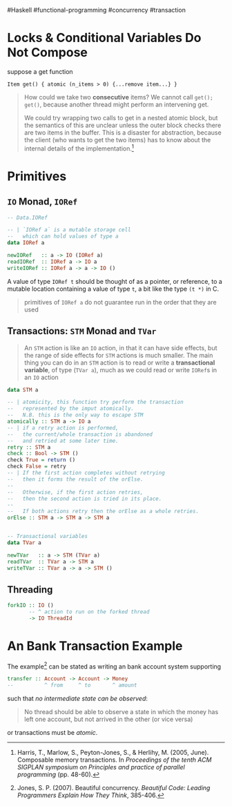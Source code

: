 #Haskell #functional-programming #concurrency #transaction


# Locks & Conditional Variables Do Not Compose

suppose a get function
```
Item get() { atomic (n_items > 0) {...remove item...} }
```

>How could we take two **consecutive** items? We cannot call `get(); get()`, because another thread might perform an intervening get.
>
>We could try wrapping two calls to get in a nested atomic block, but the semantics of this are unclear unless the outer block checks there are two items in the buffer. This is a disaster for abstraction, because the client (who wants to get the two items) has to know about the internal details of the implementation.[^2]

# Primitives


## `IO` Monad, `IORef`

```haskell
-- Data.IORef

-- | `IORef a` is a mutable storage cell 
--   which can hold values of type a
data IORef a 

newIORef   :: a -> IO (IORef a) 
readIORef  :: IORef a -> IO a 
writeIORef :: IORef a -> a -> IO ()
```
A value of type `IORef t` should be thought of as a pointer, or reference, to a mutable location containing a value of type `t`, a bit like the type `(t *)` in C.

> primitives of `IORef a` do not guarantee run in the order that they are used


##  Transactions:  `STM` Monad and `TVar`

> An `STM` action is like an `IO` action, in that it can have side effects, but the range of side effects for `STM` actions is much smaller. The main thing you can do in an `STM` action is to read or write a **transactional variable**, of type (`TVar a`), much as we could read or write `IORef`s in an `IO` action

```haskell
data STM a

-- | atomicity, this function try perform the transaction 
--   represented by the imput atomically.
--   N.B. this is the only way to escape STM
atomically :: STM a -> IO a
-- | if a retry action is performed, 
--   the current/whole transaction is abandoned 
--   and retried at some later time.
retry :: STM a
check :: Bool -> STM ()
check True = return ()
check False = retry
-- | If the first action completes without retrying
--   then it forms the result of the orElse. 
--
--   Otherwise, if the first action retries, 
--   then the second action is tried in its place. 
--
--   If both actions retry then the orElse as a whole retries.
orElse :: STM a -> STM a -> STM a


-- Transactional variables 
data TVar a 

newTVar   :: a -> STM (TVar a) 
readTVar  :: TVar a -> STM a 
writeTVar :: TVar a -> a -> STM ()
```


## Threading

```haskell
forkIO :: IO () 
       -- ^ action to run on the forked thread
       -> IO ThreadId
```


# An Bank Transaction Example

The example[^1] can be stated as writing an bank account system supporting
```haskell
transfer :: Account -> Account -> Money
--          ^ from     ^ to       ^ amount
```
such that _no intermediate state can be observed_:

> No thread should be able to observe a state in which the money has left one account, but not arrived in the other (or vice versa)

or  transactions must be _atomic_.





[^1]: Jones, S. P. (2007). Beautiful concurrency. _Beautiful Code: Leading Programmers Explain How They Think_, 385-406.
[^2]: Harris, T., Marlow, S., Peyton-Jones, S., & Herlihy, M. (2005, June). Composable memory transactions. In _Proceedings of the tenth ACM SIGPLAN symposium on Principles and practice of parallel programming_ (pp. 48-60).